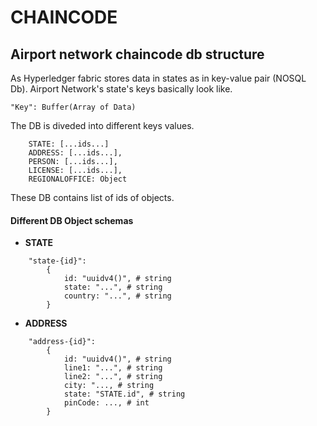 # CHAINCODE

## Airport network chaincode db structure

As Hyperledger fabric stores data in states as in key-value pair (NOSQL Db). Airport Network's state's keys basically look like.

```
"Key": Buffer(Array of Data)
```

The DB is diveded into different keys values.

```
    STATE: [...ids...]
    ADDRESS: [...ids...],
    PERSON: [...ids...],
    LICENSE: [...ids...],
    REGIONALOFFICE: Object
```

These DB contains list of ids of objects.

#### Different DB Object schemas

-   **STATE**

```
    "state-{id}":
        {
            id: "uuidv4()", # string
            state: "...", # string
            country: "...", # string
        }
```

-   **ADDRESS**

```
    "address-{id}":
        {
            id: "uuidv4()", # string
            line1: "...", # string
            line2: "...", # string
            city: "..., # string
            state: "STATE.id", # string
            pinCode: ..., # int
        }

```
